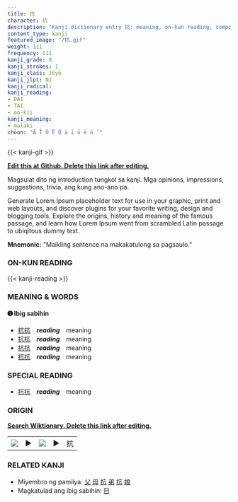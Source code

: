 ```yaml
---
title: 抗
character: 抗
description: "Kanji dictionary entry 抗: meaning, on-kun reading, compounds, origin, related kanji"
content_type: kanji
featured_image: "/抗.gif"
weight: 111
frequency: 111
kanji_grade: 9
kanji_strokes: 1
kanji_class: Jōyō
kanji_jlpt: N1
kanji_radical: 
kanji_reading: 
- DAI
- TAI
- oo-kii
kanji_meaning:
- malaki
chōon: "Ā Ī Ū Ē Ō ā ī ū ē ō ’"
---
```

[//]: # (Don't edit the line below. Kanji animated GIF code is automatically generated.)
{{< kanji-gif >}}

[//]: # (Edit below this line.)

**[Edit this at Github. Delete this link after editing.](https://github.com/tim0g/tim/tree/main/content/kanji/抗/index.md)**

Magsulat dito ng introduction tungkol sa kanji. Mga opinions, impressions, suggestions, trivia, ang kung ano-ano pa.

Generate Lorem Ipsum placeholder text for use in your graphic, print and web layouts, and discover plugins for your favorite writing, design and blogging tools. Explore the origins, history and meaning of the famous passage, and learn how Lorem Ipsum went from scrambled Latin passage to ubiqitous dummy text.
 
**Mnemonic:** "Maikling sentence na makakatulong sa pagsaulo."

### ON-KUN READING

[//]: # (Don't edit the line below. ON-KUN READING code is automatically generated.)
{{< kanji-reading >}}

### MEANING & WORDS

#### ➊ **Ibig sabihin**
  - [抗](../抗)[抗](../抗)　***reading***　meaning
  - [抗](../抗)[抗](../抗)　***reading***　meaning
  - [抗](../抗)[抗](../抗)　***reading***　meaning
  - [抗](../抗)[抗](../抗)　***reading***　meaning

### SPECIAL READING
  - [抗](../抗)[抗](../抗)　***reading***　meaning

### ORIGIN

**[Search Wiktionary. Delete this link after editing.](https://wiktionary.org/wiki/抗)**
<table class="kanji-table"><tr><td>
<img src="60px-抗-bronze.svg.png">
</td><td>▶</td><td>
<img src="60px-抗-oracle.svg.png">
</td><td>▶</td>
<td class="kanji-origin">抗</td>
</tr></table>

### RELATED KANJI
- Miyembro ng pamilya: [父](../父) [母](../母) [抗](../抗) [弟](../弟) [抗](../抗) [娘](../娘)
- Magkatulad ang ibig sabihin: [日](../日)
